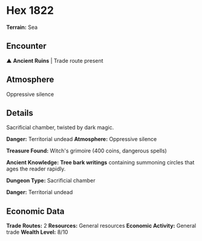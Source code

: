 # Hex 1822

**Terrain:** Sea

## Encounter
▲ **Ancient Ruins** | Trade route present

## Atmosphere
Oppressive silence

## Details
Sacrificial chamber, twisted by dark magic.

**Danger:** Territorial undead
**Atmosphere:** Oppressive silence

**Treasure Found:** Witch's grimoire (400 coins, dangerous spells)

**Ancient Knowledge:** **Tree bark writings** containing summoning circles that ages the reader rapidly.

**Dungeon Type:** Sacrificial chamber

**Danger:** Territorial undead

## Economic Data
**Trade Routes:** 2
**Resources:** General resources
**Economic Activity:** General trade
**Wealth Level:** 8/10
